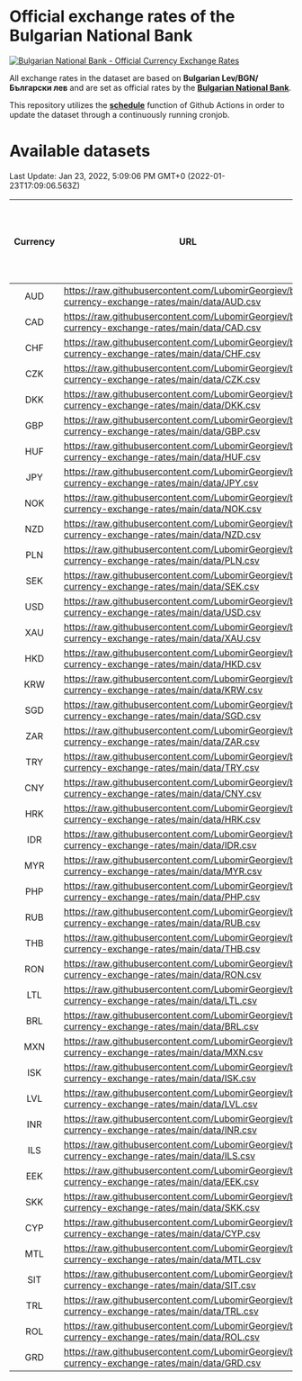 # Official exchange rates of the Bulgarian National Bank

[![Bulgarian National Bank - Official Currency Exchange Rates](https://github.com/LubomirGeorgiev/bnb-currency-exchange-rates/actions/workflows/update-rates.yml/badge.svg?branch=main)](https://github.com/LubomirGeorgiev/bnb-currency-exchange-rates/actions/workflows/update-rates.yml)

All exchange rates in the dataset are based on **Bulgarian Lev/BGN/Български лев** and are set as official rates by the [**Bulgarian National Bank**](https://www.bnb.bg/Statistics/StExternalSector/StExchangeRates/StERForeignCurrencies/index.htm?toLang=_EN).

This repository utilizes the [**schedule**](https://docs.github.com/en/actions/reference/events-that-trigger-workflows) function of Github Actions in order to update the dataset through a continuously running cronjob.

# Available datasets

<!-- START LINKS (DO NOT EVER FU*ING DELETE THIS COMMENT FOR THE LOVE OF YOUR LIFE!!! IF YOU ARE CURIOS HOW IT WORKS, YOU CAN HAVE A LOOK AT ./src/updateReadme.ts) -->

Last Update: Jan 23, 2022, 5:09:06 PM GMT+0 (2022-01-23T17:09:06.563Z)

| Currency | URL                                                                                             | Number of records | Number of missing days that were filled in |
| :------: | ----------------------------------------------------------------------------------------------- | :---------------: | :----------------------------------------: |
|   AUD    | https://raw.githubusercontent.com/LubomirGeorgiev/bnb-currency-exchange-rates/main/data/AUD.csv |       8024        |                    2479                    |
|   CAD    | https://raw.githubusercontent.com/LubomirGeorgiev/bnb-currency-exchange-rates/main/data/CAD.csv |       8024        |                    2479                    |
|   CHF    | https://raw.githubusercontent.com/LubomirGeorgiev/bnb-currency-exchange-rates/main/data/CHF.csv |       8024        |                    2479                    |
|   CZK    | https://raw.githubusercontent.com/LubomirGeorgiev/bnb-currency-exchange-rates/main/data/CZK.csv |       8024        |                    2479                    |
|   DKK    | https://raw.githubusercontent.com/LubomirGeorgiev/bnb-currency-exchange-rates/main/data/DKK.csv |       8024        |                    2479                    |
|   GBP    | https://raw.githubusercontent.com/LubomirGeorgiev/bnb-currency-exchange-rates/main/data/GBP.csv |       8024        |                    2479                    |
|   HUF    | https://raw.githubusercontent.com/LubomirGeorgiev/bnb-currency-exchange-rates/main/data/HUF.csv |       8024        |                    2479                    |
|   JPY    | https://raw.githubusercontent.com/LubomirGeorgiev/bnb-currency-exchange-rates/main/data/JPY.csv |       8024        |                    2479                    |
|   NOK    | https://raw.githubusercontent.com/LubomirGeorgiev/bnb-currency-exchange-rates/main/data/NOK.csv |       8024        |                    2479                    |
|   NZD    | https://raw.githubusercontent.com/LubomirGeorgiev/bnb-currency-exchange-rates/main/data/NZD.csv |       8024        |                    2479                    |
|   PLN    | https://raw.githubusercontent.com/LubomirGeorgiev/bnb-currency-exchange-rates/main/data/PLN.csv |       8024        |                    2479                    |
|   SEK    | https://raw.githubusercontent.com/LubomirGeorgiev/bnb-currency-exchange-rates/main/data/SEK.csv |       8024        |                    2479                    |
|   USD    | https://raw.githubusercontent.com/LubomirGeorgiev/bnb-currency-exchange-rates/main/data/USD.csv |       8024        |                    2479                    |
|   XAU    | https://raw.githubusercontent.com/LubomirGeorgiev/bnb-currency-exchange-rates/main/data/XAU.csv |       8024        |                    2481                    |
|   HKD    | https://raw.githubusercontent.com/LubomirGeorgiev/bnb-currency-exchange-rates/main/data/HKD.csv |       7722        |                    2388                    |
|   KRW    | https://raw.githubusercontent.com/LubomirGeorgiev/bnb-currency-exchange-rates/main/data/KRW.csv |       7722        |                    2388                    |
|   SGD    | https://raw.githubusercontent.com/LubomirGeorgiev/bnb-currency-exchange-rates/main/data/SGD.csv |       7722        |                    2388                    |
|   ZAR    | https://raw.githubusercontent.com/LubomirGeorgiev/bnb-currency-exchange-rates/main/data/ZAR.csv |       7722        |                    2388                    |
|   TRY    | https://raw.githubusercontent.com/LubomirGeorgiev/bnb-currency-exchange-rates/main/data/TRY.csv |       6206        |                    1920                    |
|   CNY    | https://raw.githubusercontent.com/LubomirGeorgiev/bnb-currency-exchange-rates/main/data/CNY.csv |       6086        |                    1884                    |
|   HRK    | https://raw.githubusercontent.com/LubomirGeorgiev/bnb-currency-exchange-rates/main/data/HRK.csv |       6086        |                    1884                    |
|   IDR    | https://raw.githubusercontent.com/LubomirGeorgiev/bnb-currency-exchange-rates/main/data/IDR.csv |       6086        |                    1884                    |
|   MYR    | https://raw.githubusercontent.com/LubomirGeorgiev/bnb-currency-exchange-rates/main/data/MYR.csv |       6086        |                    1884                    |
|   PHP    | https://raw.githubusercontent.com/LubomirGeorgiev/bnb-currency-exchange-rates/main/data/PHP.csv |       6086        |                    1884                    |
|   RUB    | https://raw.githubusercontent.com/LubomirGeorgiev/bnb-currency-exchange-rates/main/data/RUB.csv |       6086        |                    1884                    |
|   THB    | https://raw.githubusercontent.com/LubomirGeorgiev/bnb-currency-exchange-rates/main/data/THB.csv |       6086        |                    1884                    |
|   RON    | https://raw.githubusercontent.com/LubomirGeorgiev/bnb-currency-exchange-rates/main/data/RON.csv |       6027        |                    1866                    |
|   LTL    | https://raw.githubusercontent.com/LubomirGeorgiev/bnb-currency-exchange-rates/main/data/LTL.csv |       5151        |                    1580                    |
|   BRL    | https://raw.githubusercontent.com/LubomirGeorgiev/bnb-currency-exchange-rates/main/data/BRL.csv |       5116        |                    1587                    |
|   MXN    | https://raw.githubusercontent.com/LubomirGeorgiev/bnb-currency-exchange-rates/main/data/MXN.csv |       5116        |                    1587                    |
|   ISK    | https://raw.githubusercontent.com/LubomirGeorgiev/bnb-currency-exchange-rates/main/data/ISK.csv |       5022        |                    1555                    |
|   LVL    | https://raw.githubusercontent.com/LubomirGeorgiev/bnb-currency-exchange-rates/main/data/LVL.csv |       4788        |                    1468                    |
|   INR    | https://raw.githubusercontent.com/LubomirGeorgiev/bnb-currency-exchange-rates/main/data/INR.csv |       4749        |                    1473                    |
|   ILS    | https://raw.githubusercontent.com/LubomirGeorgiev/bnb-currency-exchange-rates/main/data/ILS.csv |       4025        |                    1254                    |
|   EEK    | https://raw.githubusercontent.com/LubomirGeorgiev/bnb-currency-exchange-rates/main/data/EEK.csv |       3996        |                    1222                    |
|   SKK    | https://raw.githubusercontent.com/LubomirGeorgiev/bnb-currency-exchange-rates/main/data/SKK.csv |       2968        |                    910                     |
|   CYP    | https://raw.githubusercontent.com/LubomirGeorgiev/bnb-currency-exchange-rates/main/data/CYP.csv |       2904        |                    888                     |
|   MTL    | https://raw.githubusercontent.com/LubomirGeorgiev/bnb-currency-exchange-rates/main/data/MTL.csv |       2602        |                    797                     |
|   SIT    | https://raw.githubusercontent.com/LubomirGeorgiev/bnb-currency-exchange-rates/main/data/SIT.csv |       2540        |                    776                     |
|   TRL    | https://raw.githubusercontent.com/LubomirGeorgiev/bnb-currency-exchange-rates/main/data/TRL.csv |       1816        |                    557                     |
|   ROL    | https://raw.githubusercontent.com/LubomirGeorgiev/bnb-currency-exchange-rates/main/data/ROL.csv |       1695        |                    522                     |
|   GRD    | https://raw.githubusercontent.com/LubomirGeorgiev/bnb-currency-exchange-rates/main/data/GRD.csv |        361        |                    109                     |

<!-- END LINKS (DO NOT EVER FU*ING DELETE THIS COMMENT FOR THE LOVE OF YOUR LIFE!!! IF YOU ARE CURIOS HOW IT WORKS, YOU CAN HAVE A LOOK AT ./src/updateReadme.ts) -->
